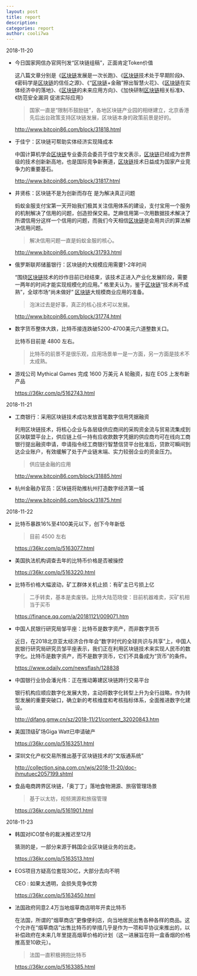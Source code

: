 ```yaml
---
layout: post
title: report
description:
categories: report
author: cooli7wa
---
```

2018-11-20

- 今日国家网信办官网刊发“区块链组稿”，正面肯定Token价值

  这八篇文章分别是《[区块链](http://www.bitcoin86.com/block/)发展是一次长跑》、《[区块链](http://www.bitcoin86.com/block/)技术处于早期阶段》、《密码学是[区块链](http://www.bitcoin86.com/block/)的信任之源》、《“[区块链](http://www.bitcoin86.com/block/)+金融”擦出智慧火花》、《[区块链](http://www.bitcoin86.com/block/)在实体经济中的落地》、《[区块链](http://www.bitcoin86.com/block/)的未来应用方向》、《加快研制[区块链](http://www.bitcoin86.com/block/)相关标准》、《防范安全漏洞 促进实际应用》

  > 国家一直是“限制币鼓励链”，各地区块链产业园的相继建立，北京香港先后出台政策支持区块链发展，区块链本身的政策前景是好的。

  http://www.bitcoin86.com/block/31818.html

- 于佳宁：区块链可帮助实体经济实现降成本

  中国计算机学会[区块链](http://www.bitcoin86.com/block/)专业委员会委员于佳宁发文表示，[区块链](http://www.bitcoin86.com/block/)已经成为世界级的技术创新新高地，也是国际竞争新赛道，[区块链](http://www.bitcoin86.com/block/)技术日益成为国家产业竞争力的重要基石。

  http://www.bitcoin86.com/block/31817.html

- 井贤栋：区块链不是为创新而存在 是为解决真正问题

  蚂蚁金服支付宝第一天开始我们极其关注信用体系的建设，支付宝用一个服务的机制解决了信用的问题，创造担保交易。芝麻信用第一次用数据技术解决了所谓信用分这样一个信用的问题，而我们今天相信[区块链](http://www.bitcoin86.com/block/)是会用共识的算法解决信用问题。

  > 解决信用问题一直是蚂蚁金服的核心。

  http://www.bitcoin86.com/block/31793.html

- 俄罗斯联邦储蓄银行：区块链的大规模应用需要1-2年时间

  “围绕[区块链](http://www.bitcoin86.com/block/)技术的炒作目前已经结束，该技术正进入产业化发展阶段，需要一两年的时间才能实现规模化的应用。” 格里夫认为，鉴于[区块链](http://www.bitcoin86.com/block/)“技术尚不成熟”，全球市场“尚未做好” [区块链](http://www.bitcoin86.com/block/)大规模商业应用的准备。

  > 泡沫过去是好事，真正的核心技术可以发展。

  http://www.bitcoin86.com/block/31774.html

- 数字货币整体大跌，比特币接连跌破5200-4700美元六道整数关口。

  比特币目前是 4800 左右。

  > 比特币的前景不是很乐观，应用场景单一是一方面，另一方面是技术不太成熟。

- 游戏公司 Mythical Games 完成 1600 万美元 A 轮融资，拟在 EOS 上发布新产品

  https://36kr.com/p/5162743.html

2018-11-21

- 工商银行：采用区块链技术成功发放首笔数字信用凭据融资

  利用区块链技术，将核心企业与各层级供应商间的采购资金流与贸易流集成到区块联盟平台上，供应链上任一持有应收款数字凭据的供应商均可在线向工商银行提出融资申请，申请指令经工商银行智慧信贷平台批准后，贷款可瞬间到达企业账户，有效缓解了处于产业链末端、实力较弱企业的资金压力。

  > 供应链金融的应用

  http://www.bitcoin86.com/block/31885.html

- 杭州金融办官员：区块链将助推杭州打造数字经济第一城

  http://www.bitcoin86.com/block/31875.html

2018-11-22

- 比特币暴跌16%至4100美元以下，创下今年新低

  > 目前 4500 左右

  https://36kr.com/p/5163077.html

- 美国执法机构调查去年的比特币价格是否被操控

  https://36kr.com/p/5163220.html

- 比特币价格大幅波动，矿工群体关机止损：有矿主已亏损上亿

  > 二手转卖，基本是卖废铁。比特大陆范晓俊：目前机器难卖，买矿机相当于买币

  https://finance.qq.com/a/20181121/009071.htm

- 中国人民银行研究局邹平座：比特币是数字资产，而非数字货币

  近日，在2018北京亚太经济合作年会“数字时代的全球共识与共享”上，中国人民银行研究局研究员邹平座表示，我们正在利用区块链技术来实现人民币的数字化。比特币是数字资产，而不是数字货币，它们不具备成为“货币”的条件。

  https://www.odaily.com/newsflash/128838

- 中国银行业协会潘光伟：正在推动筹建区块链跨行交易平台

  银行机构应顺应数字化发展大势，主动将数字化转型上升为全行战略，作为转型发展的重要突破口，确立新的考核维度和考核指标体系，全面推进数字化建设。

  http://difang.gmw.cn/sz/2018-11/21/content_32020843.htm

- 美国顶级矿场Giga Watt已申请破产

  https://36kr.com/p/5163251.html

- 深圳文化产权交易所推出基于区块链技术的“文版通系统”

  http://collection.sina.com.cn/wjs/2018-11-20/doc-ihmutuec2057199.shtml

- 食品电商跨界区块链，「奥丁丁」落地食物溯源、旅宿管理场景

  > 基于以太坊，视频溯源和旅宿管理

  https://36kr.com/p/5161901.html

2018-11-23

  - 韩国对ICO禁令的裁决推迟至12月

    猜测的是，一部分来源于韩国企业区块链业务的出走。

    https://36kr.com/p/5163513.html

  - EOS项目方疑高位套现30亿，大部分去向不明

    CEO : 如果太透明，会损失竞争优势

    https://36kr.com/p/5163450.html

  - 法国政府同意2.4万当地烟草商店明年开卖比特币

    在法国，所谓的”烟草商店”更像便利店，向当地居民出售各种各样的商品。这个允许在“烟草商店”出售比特币的举措几乎是作为一项和平协议来推出的，以补偿政府在未来几年里提高烟草价格的计划（这一进展旨在将一盒香烟的价格推高至10欧元）。

    > 法国一直积极拥抱比特币

    https://36kr.com/p/5163385.html
<script type="text/javascript" src="https://cdn.mathjax.org/mathjax/latest/MathJax.js?config=default"></script>
